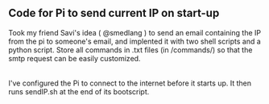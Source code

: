 ##  Code for Pi to send current IP on start-up

Took my friend Savi's idea ( @smedlang ) to send an email containing the IP from the pi to someone's email, and implented it with two shell scripts and a python script.
Store all commands in .txt files (in /commands/) so that the smtp request can be easily customized.

######

I've configured the Pi to connect to the internet before it starts up.
It then runs sendIP.sh at the end of its bootscript.
